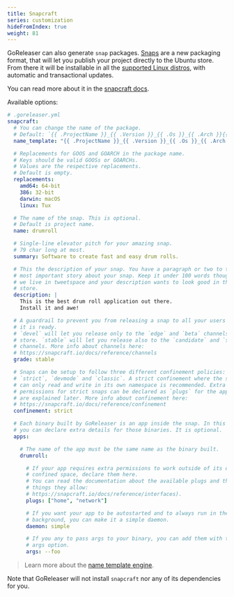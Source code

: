 ```yaml
---
title: Snapcraft
series: customization
hideFromIndex: true
weight: 81
---
```


GoReleaser can also generate `snap` packages.
[Snaps](http://snapcraft.io/) are a new packaging format, that will let you
publish your project directly to the Ubuntu store.
From there it will be installable in all the
[supported Linux distros](https://snapcraft.io/docs/core/install), with
automatic and transactional updates.

You can read more about it in the [snapcraft docs](https://snapcraft.io/docs/).

Available options:

```yml
# .goreleaser.yml
snapcraft:
  # You can change the name of the package.
  # Default: `{{ .ProjectName }}_{{ .Version }}_{{ .Os }}_{{ .Arch }}{{ if .Arm }}v{{ .Arm }}{{ end }}`
  name_template: "{{ .ProjectName }}_{{ .Version }}_{{ .Os }}_{{ .Arch }}"

  # Replacements for GOOS and GOARCH in the package name.
  # Keys should be valid GOOSs or GOARCHs.
  # Values are the respective replacements.
  # Default is empty.
  replacements:
    amd64: 64-bit
    386: 32-bit
    darwin: macOS
    linux: Tux

  # The name of the snap. This is optional.
  # Default is project name.
  name: drumroll

  # Single-line elevator pitch for your amazing snap.
  # 79 char long at most.
  summary: Software to create fast and easy drum rolls.

  # This the description of your snap. You have a paragraph or two to tell the
  # most important story about your snap. Keep it under 100 words though,
  # we live in tweetspace and your description wants to look good in the snap
  # store.
  description: |
    This is the best drum roll application out there.
    Install it and awe!

  # A guardrail to prevent you from releasing a snap to all your users before
  # it is ready.
  # `devel` will let you release only to the `edge` and `beta` channels in the
  # store. `stable` will let you release also to the `candidate` and `stable`
  # channels. More info about channels here:
  # https://snapcraft.io/docs/reference/channels
  grade: stable

  # Snaps can be setup to follow three different confinement policies:
  # `strict`, `devmode` and `classic`. A strict confinement where the snap
  # can only read and write in its own namespace is recommended. Extra
  # permissions for strict snaps can be declared as `plugs` for the app, which
  # are explained later. More info about confinement here:
  # https://snapcraft.io/docs/reference/confinement
  confinement: strict

  # Each binary built by GoReleaser is an app inside the snap. In this section
  # you can declare extra details for those binaries. It is optional.
  apps:

    # The name of the app must be the same name as the binary built.
    drumroll:

      # If your app requires extra permissions to work outside of its default
      # confined space, declare them here.
      # You can read the documentation about the available plugs and the
      # things they allow:
      # https://snapcraft.io/docs/reference/interfaces).
      plugs: ["home", "network"]

      # If you want your app to be autostarted and to always run in the
      # background, you can make it a simple daemon.
      daemon: simple

      # If you any to pass args to your binary, you can add them with the
      # args option.
      args: --foo
```

> Learn more about the [name template engine](/templates).

Note that GoReleaser will not install `snapcraft` nor any of its dependencies
for you.
